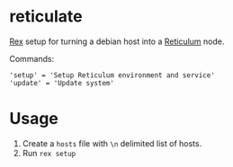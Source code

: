 reticulate
==========

[Rex](https://www.rexify.org/) setup for turning a debian host into a [Reticulum](https://reticulum.network) node.

Commands:
```
'setup' = 'Setup Reticulum environment and service'
'update' = 'Update system'
```

# Usage

1. Create a `hosts` file with `\n` delimited list of hosts.
2. Run `rex setup`